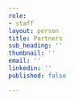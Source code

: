 ```yaml
---
role:
- staff
layout: person
title: Partners
sub_heading: ''
thumbnail: ''
email: ''
linkedin: ''
published: false

---
```

